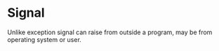 # Signal 

Unlike exception signal can raise from outside a program, may be from operating system or user. 
